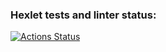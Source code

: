 ### Hexlet tests and linter status:
[![Actions Status](https://github.com/volianskii/layout-designer-project-59/workflows/hexlet-check/badge.svg)](https://github.com/volianskii/layout-designer-project-59/actions)